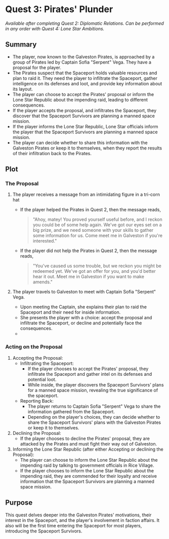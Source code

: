 # Quest 3: Pirates' Plunder
*Available after completing Quest 2: Diplomatic Relations. Can be performed in any order with Quest 4: Lone Star Ambitions.*
## Summary

- The player, now known to the Galveston Pirates, is approached by a group of Pirates led by Captain Sofia "Serpent" Vega. They have a proposal for the player.
- The Pirates suspect that the Spaceport holds valuable resources and plan to raid it. They need the player to infiltrate the Spaceport, gather intelligence on its defenses and loot, and provide key information about its layout.
- The player can choose to accept the Pirates' proposal or inform the Lone Star Republic about the impending raid, leading to different consequences. 
- If the player accepts the proposal, and infiltrates the Spaceport, they discover that the Spaceport Survivors are planning a manned space mission. 
- If the player informs the Lone Star Republic, Lone Star officials inform the player that the Spaceport Survivors are planning a manned space mission.
- The player can decide whether to share this information with the Galveston Pirates or keep it to themselves, when they report the results of their infiltration back to the Pirates.

## Plot

### The Proposal
1. The player receives a message from an intimidating figure in a tri-corn hat
    - If the player helped the Pirates in Quest 2, then the message reads, 
   
        > "Ahoy, matey! You proved yourself useful before, and I reckon you could be of some help again. We've got our eyes set on a big prize, and we need someone with your skills to gather some information for us. Come meet me in Galveston if you're interested."

    - If the player did not help the Pirates in Quest 2, then the message reads, 

        > "You've caused us some trouble, but we reckon you might be redeemed yet. We've got an offer for you, and you'd better hear it out. Meet me in Galveston if you want to make amends."

2. The player travels to Galveston to meet with Captain Sofia "Serpent" Vega.
    - Upon meeting the Captain, she explains their plan to raid the Spaceport and their need for inside information.
    - She presents the player with a choice: accept the proposal and infiltrate the Spaceport, or decline and potentially face the consequences. 
    - 
### Acting on the Proposal

1. Accepting the Proposal:
    - Infiltrating the Spaceport:
       - If the player chooses to accept the Pirates' proposal, they infiltrate the Spaceport and gather intel on its defenses and potential loot.
       - While inside, the player discovers the Spaceport Survivors' plans for a manned space mission, revealing the true significance of the spaceport.
    - Reporting Back:
       - The player returns to Captain Sofia "Serpent" Vega to share the information gathered from the Spaceport.
       - Depending on the player's choices, they can decide whether to share the Spaceport Survivors' plans with the Galveston Pirates or keep it to themselves.
2. Declining the Proposal:
    - If the player chooses to decline the Pirates' proposal, they are attacked by the Pirates and must fight their way out of Galveston.
3. Informing the Lone Star Republic (after either Accepting or declining the Proposal):
   - The player can choose to inform the Lone Star Republic about the impending raid by talking to government officials in Rice Village.
   - If the player chooses to inform the Lone Star Republic about the impending raid, they are commended for their loyalty and receive information that the Spaceport Survivors are planning a manned space mission.
    

## Purpose 
This quest delves deeper into the Galveston Pirates' motivations, their interest in the Spaceport, and the player's involvement in faction affairs. It also will be the first time entering the Spaceport for most players, introducing the Spaceport Survivors.